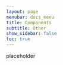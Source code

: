 ```yaml
---
layout: page
menubar: docs_menu
title: Components
subtitle: Other
show_sidebar: false
toc: true
---
```

placeholder